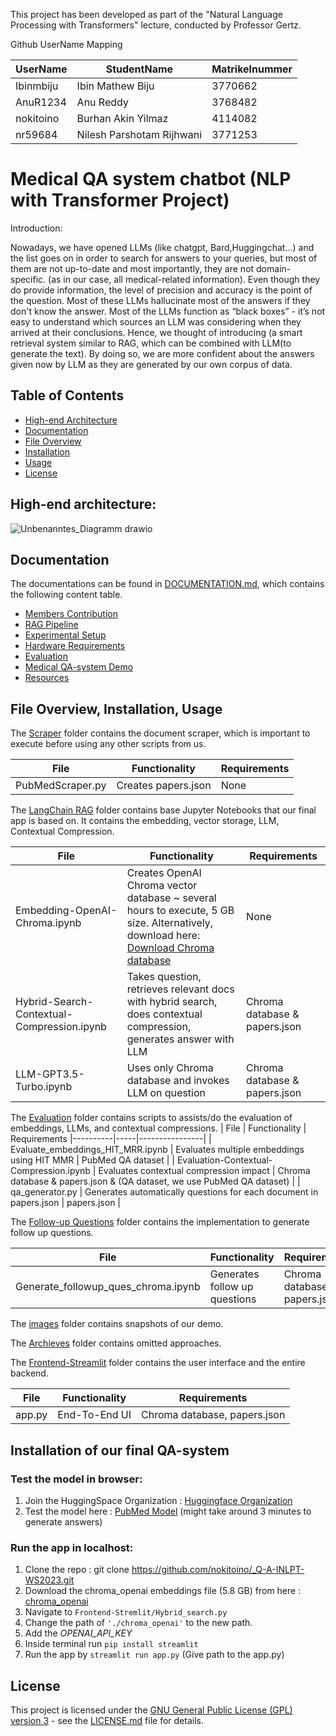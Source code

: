 
This project has been developed as part of the "Natural Language Processing with Transformers" lecture, conducted by Professor Gertz.


Github UserName Mapping

| UserName     | StudentName | Matrikelnummer     |
|----------|-----|----------------|
|   Ibinmbiju   | Ibin Mathew Biju  | 3770662 |
|   AnuR1234  | Anu Reddy | 3768482  |
|   nokitoino   | Burhan Akin Yilmaz | 4114082    |
|   nr59684   | Nilesh Parshotam Rijhwani | 3771253    |

# Medical QA system chatbot (NLP with Transformer Project)

Introduction:

Nowadays, we have opened LLMs (like chatgpt, Bard,Huggingchat…) and the list goes on in order to search for answers to your queries, but most of them are not up-to-date and most importantly, they are not domain-specific. (as in our case, all medical-related information).
Even though they do provide information, the level of precision and accuracy is the point of the question. Most of these LLMs hallucinate most of the answers if they don't know the answer.
Most of the LLMs function as “black boxes” - it’s not easy to understand which sources an LLM was considering when they arrived at their conclusions.
Hence, we thought of introducing (a smart retrieval system similar to RAG, which can be combined with LLM(to generate the text).
By doing so, we are more confident about the answers given now by LLM as they are generated by our own corpus of data.

## Table of Contents
- [High-end Architecture](#high-end-architecture)
- [Documentation](#documentation)
- [File Overview](#file-overview)
- [Installation](#installation)
- [Usage](#usage)
- [License](#license)
  
## High-end architecture:
![Unbenanntes_Diagramm drawio](https://github.com/nokitoino/_Q-A-INLPT-WS2023/assets/18616498/74372a75-16e1-4c3c-b87d-c176e97225ba)


## Documentation

The documentations can be found in [DOCUMENTATION.md](DOCUMENTATION.md), which contains the following content table.
- [Members Contribution](DOCUMENTATION.md)
- [RAG Pipeline](DOCUMENTATION.md)
- [Experimental Setup](DOCUMENTATION.md)
- [Hardware Requirements](DOCUMENTATION.md)
- [Evaluation](DOCUMENTATION.md)
- [Medical QA-system Demo](DOCUMENTATION.md)
- [Resources](DOCUMENTATION.md)

## File Overview, Installation, Usage

The [Scraper](LangChainRAG/) folder contains the document scraper, which is important to execute before using any other scripts from us.

| File     |  Functionality | Requirements
|----------|-----|----------------|
|   PubMedScraper.py  | Creates papers.json   | None |

The [LangChain RAG](LangChainRAG/) folder contains base Jupyter Notebooks that our final app is based on. It contains the embedding, vector storage, LLM, Contextual Compression.

| File     |  Functionality | Requirements
|----------|-----|----------------|
|   Embedding-OpenAI-Chroma.ipynb   | Creates OpenAI Chroma vector database ~ several hours to execute, 5 GB size. Alternatively, download here: [Download Chroma database](https://www.dropbox.com/scl/fi/237x8upy01vy8v6kw7h9i/Chroma.zip?rlkey=0dga7zqksbz22pwq1sqzkj02f&dl=0) | None |
|   Hybrid-Search-Contextual-Compression.ipynb   |Takes question, retrieves relevant docs with hybrid search, does contextual compression, generates answer with LLM | Chroma database & papers.json |
|   LLM-GPT3.5-Turbo.ipynb   | Uses only Chroma database and invokes LLM on question|  Chroma database & papers.json |

The [Evaluation](Evaluation/) folder contains scripts to assists/do the evaluation of embeddings, LLMs, and contextual compressions.
| File     |  Functionality | Requirements
|----------|-----|----------------|
|   Evaluate_embeddings_HIT_MRR.ipynb  | Evaluates multiple embeddings using HIT MMR | PubMed QA dataset |
|   Evaluation-Contextual-Compression.ipynb  | Evaluates contextual compression impact | Chroma database & papers.json & (QA dataset, we use PubMed QA dataset) |
|    qa_generator.py   | Generates automatically questions for each document in papers.json |  papers.json |



The [Follow-up Questions](Follow-up-Questions/) folder contains the implementation to generate follow up questions.

| File     |  Functionality | Requirements
|----------|-----|----------------|
|   Generate_followup_ques_chroma.ipynb  | Generates follow up questions | Chroma database, papers.json |


The [images](images/) folder contains snapshots of our demo.

The [Archieves](Archieves/) folder contains omitted approaches.


The [Frontend-Streamlit](Frontend-Streamlit/) folder contains the user interface and the entire backend.

| File     |  Functionality | Requirements
|----------|-----|----------------|
|   app.py  | End-To-End UI | Chroma database, papers.json |

## Installation of our final QA-system

  ### Test the model in browser:
  1. Join the HuggingSpace Organization : [Huggingface Organization](https://huggingface.co/organizations/inltp-group20/share/sTBJmwoxoUamGbTXfJnIeqAEtsyqAggWgg)
  2. Test the model here : [PubMed Model](https://huggingface.co/spaces/inltp-group20/inltp_group20_pubmed_model) (might take around 3 minutes to generate answers)

  ### Run the app in localhost:
  1. Clone the repo : git clone https://github.com/nokitoino/_Q-A-INLPT-WS2023.git
  2. Download the chroma_openai embeddings file (5.8 GB) from here : [chroma_openai](https://www.dropbox.com/scl/fi/237x8upy01vy8v6kw7h9i/Chroma.zip?rlkey=0dga7zqksbz22pwq1sqzkj02f&dl=0)
  3. Navigate to ```Frontend-Stremlit/Hybrid_search.py```
  4. Change the path of ```'./chroma_openai'``` to the new path.
  5. Add the *OPENAI_API_KEY*
  6. Inside terminal run ```pip install streamlit```
  7. Run the app by ```streamlit run app.py```   (Give path to the app.py)



## License

This project is licensed under the [GNU General Public License (GPL) version 3](LICENSE.md) - see the [LICENSE.md](LICENSE.md) file for details.

